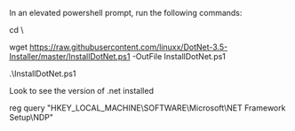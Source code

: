 In an elevated powershell prompt, run the following commands:

cd \\

wget https://raw.githubusercontent.com/linuxx/DotNet-3.5-Installer/master/InstallDotNet.ps1 -OutFile InstallDotNet.ps1

.\InstallDotNet.ps1



Look to see the version of .net installed

reg query "HKEY_LOCAL_MACHINE\SOFTWARE\Microsoft\NET Framework Setup\NDP"
